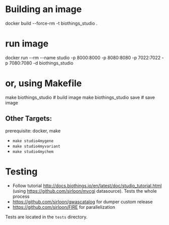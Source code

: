 # Building an image
docker build --force-rm -t biothings_studio .
# run image
docker run --rm --name studio -p 8000:8000 -p 8080:8080 -p 7022:7022 -p 7080:7080 -d biothings_studio

# or, using Makefile
make biothings_studio       # build image
make biothings_studio save  # save image

## Other Targets:

prerequisite:  docker, make

- `make studio4mygene`
- `make studio4myvariant`
- `make studio4mychem`


# Testing
- Follow tutorial http://docs.biothings.io/en/latest/doc/studio_tutorial.html
  (using https://github.com/sirloon/mvcgi datasource). Tests the whole process
- https://github.com/sirloon/gwascatalog for dumper custom release
- https://github.com/sirloon/FIRE for parallelization

Tests are located in the `tests` directory.
